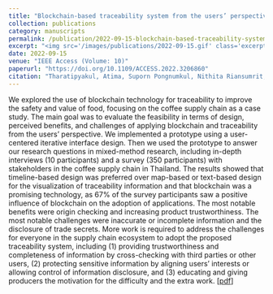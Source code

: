 ```yaml
---
title: "Blockchain-based traceability system from the users’ perspective: a case study of Thai coffee supply chain"
collection: publications
category: manuscripts
permalink: /publication/2022-09-15-blockchain-based-traceability-system-coffee-supply-chain
excerpt: "<img src='/images/publications/2022-09-15.gif' class='excerpt-media' />"
date: 2022-09-15
venue: "IEEE Access (Volume: 10)"
paperurl: "https://doi.org/10.1109/ACCESS.2022.3206860"
citation: "Tharatipyakul, Atima, Suporn Pongnumkul, Nithita Riansumrit, Siripra Kingchan, and Suchit Pongnumkul. &quot;Blockchain-based traceability system from the users’ perspective: a case study of Thai coffee supply chain.&quot; <i>IEEE Access</i> 10 (2022): 98783-98802."
---
```


We explored the use of blockchain technology for traceability to improve the safety and value of food, focusing on the coffee supply chain as a case study. The main goal was to evaluate the feasibility in terms of design, perceived benefits, and challenges of applying blockchain and traceability from the users’ perspective. We implemented a prototype using a user-centered iterative interface design. Then we used the prototype to answer our research questions in mixed-method research, including in-depth interviews (10 participants) and a survey (350 participants) with stakeholders in the coffee supply chain in Thailand. The results showed that timeline-based design was preferred over map-based or text-based design for the visualization of traceability information and that blockchain was a promising technology, as 67% of the survey participants saw a positive influence of blockchain on the adoption of applications. The most notable benefits were origin checking and increasing product trustworthiness. The most notable challenges were inaccurate or incomplete information and the disclosure of trade secrets. More work is required to address the challenges for everyone in the supply chain ecosystem to adopt the proposed traceability system, including (1) providing trustworthiness and completeness of information by cross-checking with third parties or other users, (2) protecting sensitive information by aligning users’ interests or allowing control of information disclosure, and (3) educating and giving producers the motivation for the difficulty and the extra work. [[pdf](https://ieeexplore.ieee.org/abstract/document/9893095)]
